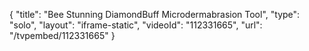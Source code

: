 {
    "title": "Bee Stunning DiamondBuff Microdermabrasion Tool",
    "type": "solo",
    "layout": "iframe-static",
    "videoId": "112331665",
    "url": "\/tvpembed\/112331665"
}